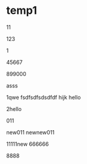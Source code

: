 # temp1
11

123

1

45667

899000

asss

1qwe
fsdfsdfsdsdfdf
hijk
hello

2hello

011

new011
newnew011

11111new
666666

8888
